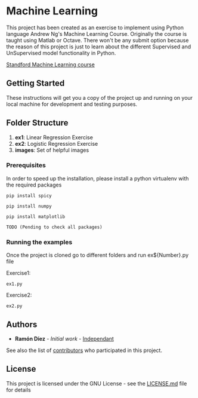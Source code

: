 # Machine Learning

This project has been created as an exercise to implement using Python language Andrew Ng's Machine Learning Course. Originally the course is taught using Matlab or Octave. There won't be any submit option because the reason of this project is just to learn about the different Supervised and UnSupervised model functionality in Python.

[Standford Machine Learning course][77c4e76a]

  [77c4e76a]: https://www.coursera.org/learn/machine-learning/ "Course Machine Learning course"

## Getting Started

These instructions will get you a copy of the project up and running on your local machine for development and testing purposes.

## Folder Structure

1. **ex1**: Linear Regression Exercise
2. **ex2**: Logistic Regression Exercise
3. **images**: Set of helpful images

### Prerequisites

In order to speed up the installation, please install a python virtualenv with the required packages

```
pip install spicy

pip install numpy

pip install matplotlib

TODO (Pending to check all packages)
```

### Running the examples

Once the project is cloned go to different folders and run ex${Number}.py file

Exercise1:

```
ex1.py
```

Exercise2:

```
ex2.py
```



## Authors

* **Ramón Díez** - *Initial work* - [Independant](https://github.com/ramondiez)

See also the list of [contributors](https://github.com/ramondiez/machine-learning/contributors) who participated in this project.

## License

This project is licensed under the  GNU License - see the [LICENSE.md](LICENSE.md) file for details
